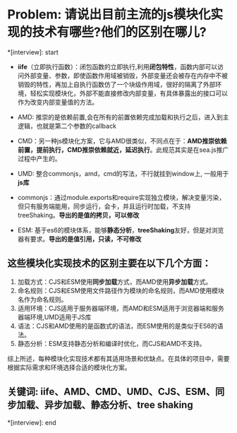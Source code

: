 # Problem: 请说出目前主流的js模块化实现的技术有哪些?他们的区别在哪儿?

*[interview]: start

- **iife**（立即执行函数）：闭包函数的立即执行,利用**闭包特性**，函数内部可以访问外部变量、参数，即使函数作用域被销毁，外部变量还会被存在内存中不被销毁的特性，再加上自执行函数仿了一个块级作用域，很好的隔离了外部环境，轻松实现模块化，外部不能直接修改内部变量，有具体暴露出的接口可以作为改变内部变量值的方法。
- AMD: 推崇的是依赖前置,会在所有的前置依赖完成加载和执行之后，进入到主逻辑，也就是第二个参数的callback
- CMD：另一种js模块化方案，它与AMD很类似，不同点在于：**AMD推崇依赖前置，提前执行，CMD推崇依赖就近，延迟执行**。此规范其实是在sea.js推广过程中产生的。
- UMD: 整合commonjs，amd，cmd的写法，不行就挂到window上, 一般用于**js库**
- commonjs：通过module.exports和require实现独立模块，解决变量污染，但只有服务端能用，同步运行，会卡，并且运行时加载，不支持treeShaking。**导出的是值的拷贝，可以修改**

- ESM: 基于es6的模块体系，能够**静态分析**，**treeShaking**友好，但是对浏览器有要求。**导出的是值引用，只读，不可修改**

## 这些模块化实现技术的区别主要在以下几个方面：
1. 加载方式：CJS和ESM使用**同步加载**方式，而AMD使用**异步加载**方式。
2. 命名规则：CJS和ESM使用文件路径作为模块的命名规则，而AMD使用模块名作为命名规则。
3. 适用环境：CJS适用于服务器端环境，而AMD和ESM适用于浏览器端和服务器端环境,UMD适用于JS库
4. 语法：CJS和AMD使用的是函数式的语法，而ESM使用的是类似于ES6的语法。
5. 静态分析：ESM支持静态分析和编译时优化，而CJS和AMD不支持。

综上所述，每种模块化实现技术都有其适用场景和优缺点。在具体的项目中，需要根据实际需求和环境选择合适的模块化方案。

## 关键词: iife、AMD、CMD、UMD、CJS、ESM、同步加载、异步加载、静态分析、tree shaking
*[interview]: end
